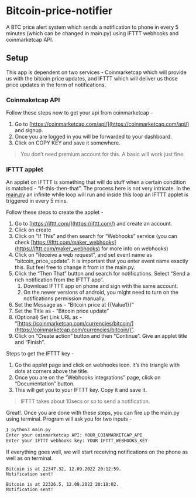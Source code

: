 # Bitcoin-price-notifier
A BTC price alert system which sends a notification to phone in every 5 minutes (which can be changed in main.py) using IFTTT webhooks and coinmarketcap API. 

## Setup
This app is dependent on two services - Coinmarketcap which will provide us with the bitcoin price updates, and IFTTT which will deliver us those price updates in the form of notifications. 

### Coinmaketcap API

Follow these steps now to get your api from coinmarketcap - 
1. Go to [https://coinmarketcap.com/api/](https://coinmarketcap.com/api/) and signup.
2. Once you are logged in you will be forwarded to your dashboard.
3. Click on COPY KEY and save it somewhere.

> You don’t need premium account for this. A basic will work just fine.

### IFTTT applet

An applet on IFTTT is something that will do stuff when a certain condition is matched - “if-this-then-that”. The process here is not very intricate. In the [main.py](http://main.py) an infinite while loop will run and inside this loop an IFTTT applet is triggered in every 5 mins. 

Follow these steps to create the applet - 

1. Go to [https://ifttt.com/](https://ifttt.com/)  and create an account.
2. Click on create
3. Click on “If This” and then search for “Webhooks” service (you can check [https://ifttt.com/maker_webhooks](https://ifttt.com/maker_webhooks) for more info on webhooks)
4. Click on “Receive a web request”, and set event name as “bitcoin_price_update”. 
It is important that you enter event name exactly this. But feel free to change it from in the main.py. 
5. Click the “Then That” button and search for notifications. Select “Send a rich notification from the IFTTT app”. 
    1. Download IFTTT app on phone and sign with the same account.
    2. On the newer versions of android, you might need to turn on the notifications permission manually.
6. Set the Message as - “Bitcoin price at {{Value1}}”
7. Set the Title as - “Bitcoin price update”
8. (Optional) Set Link URL as - “[https://coinmarketcap.com/currencies/bitcoin/](https://coinmarketcap.com/currencies/bitcoin/)”.
9. Click on “Create action” button and then “Continue”. Give an applet title and “Finish”.

Steps to get the IFTTT key -
1. Go the applet page and click on webhooks icon. It’s the triangle with dots at corners above the title.
2. Once you are on the “Webhooks integrations” page, click on “Documentation” button. 
3. This will get you to your IFTTT key. Copy it and save it.

> IFTTT takes about 10secs or so to send a notification.


Great!. Once you are done with these steps, you can fire up the main.py using terminal. Program will ask you for two inputs - 
```python
❯ python3 main.py
Enter your coinmarketcap API: YOUR_COINMARKETCAP_API
Enter your IFTTT webhooks key: YOUR IFTTT_WEBHOOKS_KEY
```
If everything goes well, we will start receiving notifications on the phone as well as on terminal.
```
Bitcoin is at 22347.32, 12.09.2022 20:12:59.
Notification sent!

Bitcoin is at 22326.5, 12.09.2022 20:18:02.
Notification sent!
```

